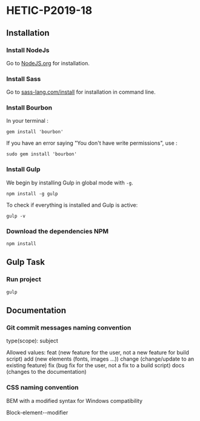 # HETIC-P2019-18

## Installation

### Install NodeJs
Go to [NodeJS.org](http://NodeJS.org) for installation.

### Install Sass
Go to [sass-lang.com/install](http://sass-lang.com/install) for installation in command line.

### Install Bourbon

In your terminal :

```
gem install 'bourbon'
```

If you have an error saying "You don't have write permissions", use :

```
sudo gem install 'bourbon'
```

### Install Gulp
We begin by installing Gulp in global mode with `-g`.

```
npm install -g gulp
```

To check if everything is installed and Gulp is active:

```
gulp -v
```

### Download the dependencies NPM

```
npm install
```

## Gulp Task

### Run project

```
gulp
```

## Documentation

### Git commit messages naming convention

type(scope): subject

Allowed <type> values:
  feat (new feature for the user, not a new feature for build script)
  add (new elements (fonts, images ...))
  change (change/update to an existing feature)
  fix (bug fix for the user, not a fix to a build script)
  docs (changes to the documentation)

### CSS naming convention

BEM with a modified syntax for Windows compatibility

Block-element--modifier
